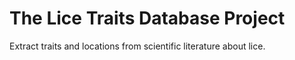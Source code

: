 # The Lice Traits Database Project
Extract traits and locations from scientific literature about lice.
